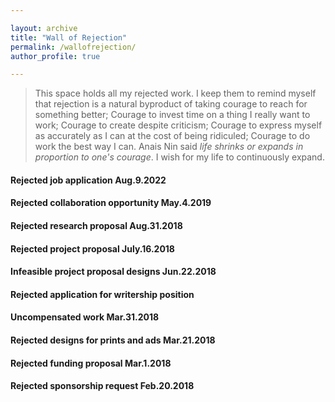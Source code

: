 ```yaml
---

layout: archive
title: "Wall of Rejection"
permalink: /wallofrejection/
author_profile: true

---
```


> This space holds all my rejected work. I keep them to remind myself that rejection is a natural byproduct of taking courage to reach for something better; Courage to invest time on a thing I really want to work; Courage to create despite criticism; Courage to express myself as accurately as I can at the cost of being ridiculed; Courage to do work the best way I can. Anais Nin said _life shrinks or expands in proportion to one's courage_. I wish for my life to continuously expand. 

#### Rejected job application Aug.9.2022
#### Rejected collaboration opportunity May.4.2019
#### Rejected research proposal Aug.31.2018
#### Rejected project proposal July.16.2018
#### Infeasible project proposal designs Jun.22.2018
#### Rejected application for writership position
#### Uncompensated work Mar.31.2018
#### Rejected designs for prints and ads Mar.21.2018
#### Rejected funding proposal Mar.1.2018
#### Rejected sponsorship request Feb.20.2018
